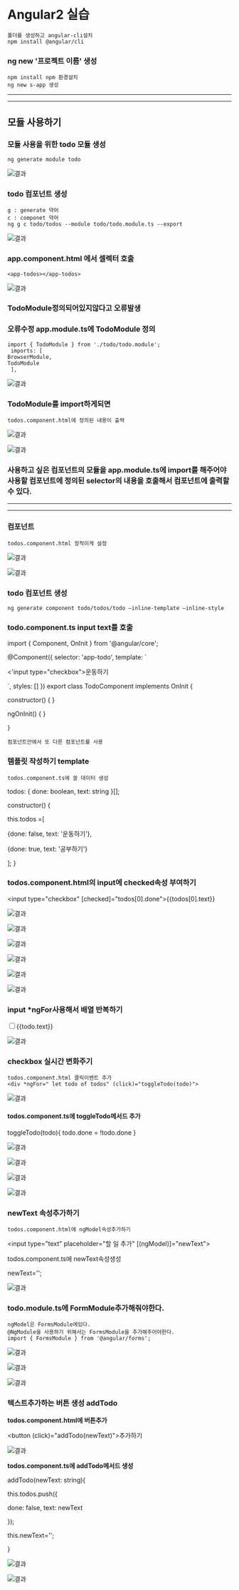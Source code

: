 # Angular2 실습
	폴더를 생성하고 angular-cli설치
	npm install @angular/cli 

### ng new '프로젝트 이름'  생성

	npm install npm 환경설치
	ng new s-app 생성
----
----
## 모듈 사용하기

### 모듈 사용을 위한 todo 모듈 생성
	ng generate module todo
![결과](https://raw.githubusercontent.com/yangcheollee/team-asan/455e0219533ef5cc029b72cc87bfcbbce00841a8/img/170724/Screenshot_3.png)


### todo 컴포넌트 생성

	g : generate 약어
	c : componet 약어
	ng g c todo/todos --module todo/todo.module.ts --export

![결과](https://raw.githubusercontent.com/yangcheollee/team-asan/455e0219533ef5cc029b72cc87bfcbbce00841a8/img/170724/Screenshot_2.png)
	
### app.component.html 에서 <app-todos> 셀렉터 호출
	
	<app-todos></app-todos>
![결과](https://raw.githubusercontent.com/yangcheollee/team-asan/455e0219533ef5cc029b72cc87bfcbbce00841a8/img/170724/Screenshot_5.png)

### TodoModule정의되어있지않다고 오류발생
### 오류수정 app.module.ts에 TodoModule 정의
	import { TodoModule } from './todo/todo.module';
 	 imports: [
    BrowserModule,
    TodoModule
 	 ],

![결과](https://raw.githubusercontent.com/yangcheollee/team-asan/455e0219533ef5cc029b72cc87bfcbbce00841a8/img/170724/Screenshot_6.png)

### TodoModule를 import하게되면
	todos.component.html에 정의된 내용이 출력
![결과](https://raw.githubusercontent.com/yangcheollee/team-asan/455e0219533ef5cc029b72cc87bfcbbce00841a8/img/170724/Screenshot_7.png)

![결과](https://raw.githubusercontent.com/yangcheollee/team-asan/455e0219533ef5cc029b72cc87bfcbbce00841a8/img/170724/Screenshot_8.png)

### 사용하고 싶은 컴포넌트의 모듈을 app.module.ts에 import를 해주어야 사용할 컴포넌트에 정의된 selector의 내용을 호출해서 컴포넌트에 출력할 수 있다.
----
----
### 컴포넌트
	todos.component.html 정적이게 설정

![결과](https://raw.githubusercontent.com/yangcheollee/team-asan/455e0219533ef5cc029b72cc87bfcbbce00841a8/img/170724/Screenshot_10.png)

![결과](https://raw.githubusercontent.com/yangcheollee/team-asan/455e0219533ef5cc029b72cc87bfcbbce00841a8/img/170724/Screenshot_9.png)


### todo 컴포넌트 생성
	ng generate component todo/todos/todo –inline-template –inline-style



### todo.component.ts input text를 호출
import { Component, OnInit } from '@angular/core';


@Component({
  selector: 'app-todo',
  template: `

   <'input type="checkbox">운동하기

  `,
  styles: []
})
export class TodoComponent implements OnInit {
  
  constructor() { }

  ngOnInit() {
  }

}

	컴포넌트안에서 또 다른 컴포넌트를 사용


### 템플릿 작성하기 template

	todos.component.ts에 쓸 데이터 생성

  todos: {
    done: boolean,
    text: string
  }[];

  constructor() { 

   this.todos =[

   {done: false, text: '운동하기'},

   {done: true, text: '공부하기'}

   ];
  }


### todos.component.html의 input에 checked속성 부여하기

 <input type="checkbox" [checked]="todos[0].done">{{todos[0].text}}

![결과](https://raw.githubusercontent.com/yangcheollee/team-asan/455e0219533ef5cc029b72cc87bfcbbce00841a8/img/170724/Screenshot_11.png)

![결과](https://raw.githubusercontent.com/yangcheollee/team-asan/455e0219533ef5cc029b72cc87bfcbbce00841a8/img/170724/Screenshot_12.png)


![결과](https://raw.githubusercontent.com/yangcheollee/team-asan/455e0219533ef5cc029b72cc87bfcbbce00841a8/img/170724/Screenshot_13.png)


![결과](https://raw.githubusercontent.com/yangcheollee/team-asan/455e0219533ef5cc029b72cc87bfcbbce00841a8/img/170724/Screenshot_14.png)

![결과](https://raw.githubusercontent.com/yangcheollee/team-asan/455e0219533ef5cc029b72cc87bfcbbce00841a8/img/170724/Screenshot_15.png)

![결과](https://raw.githubusercontent.com/yangcheollee/team-asan/455e0219533ef5cc029b72cc87bfcbbce00841a8/img/170724/Screenshot_16.png)
### input *ngFor사용해서 배열 반복하기

<div *ngFor="let todo of todos">
 <input type="checkbox" [checked]="todo.done">{{todo.text}}
</div>



![결과](https://raw.githubusercontent.com/yangcheollee/team-asan/455e0219533ef5cc029b72cc87bfcbbce00841a8/img/170724/Screenshot_17.png)



### checkbox 실시간 변화주기
	todos.component.html 클릭이벤트 추가
	<div *ngFor=" let todo of todos" (click)="toggleTodo(todo)">

![결과](https://raw.githubusercontent.com/yangcheollee/team-asan/455e0219533ef5cc029b72cc87bfcbbce00841a8/img/170724/Screenshot_18.png)


#### todos.component.ts에 toggleTodo메서드 추가
  toggleTodo(todo){
    todo.done = !todo.done
  }

![결과](https://raw.githubusercontent.com/yangcheollee/team-asan/455e0219533ef5cc029b72cc87bfcbbce00841a8/img/170724/Screenshot_19.png)


![결과](https://raw.githubusercontent.com/yangcheollee/team-asan/455e0219533ef5cc029b72cc87bfcbbce00841a8/img/170724/Screenshot_20.png)


![결과](https://raw.githubusercontent.com/yangcheollee/team-asan/455e0219533ef5cc029b72cc87bfcbbce00841a8/img/170724/Screenshot_21.png)


![결과](https://raw.githubusercontent.com/yangcheollee/team-asan/455e0219533ef5cc029b72cc87bfcbbce00841a8/img/170724/Screenshot_22.png)


### newText 속성추가하기
	todos.component.html에 ngModel속성추가하기
<input type="text" placeholder="할 일 추가" [(ngModel)]="newText">

todos.component.ts에 newText속성생성

  newText='';

![결과](https://raw.githubusercontent.com/yangcheollee/team-asan/455e0219533ef5cc029b72cc87bfcbbce00841a8/img/170724/Screenshot_26.png)
### todo.module.ts에 FormModule추가해줘야한다.
	ngModel은 FormsModule에있다.
	@NgModule을 사용하기 위해서는 FormsModule을 추가해주어야한다.
	import { FormsModule } from '@angular/forms';



![결과](https://raw.githubusercontent.com/yangcheollee/team-asan/455e0219533ef5cc029b72cc87bfcbbce00841a8/img/170724/Screenshot_23.png)

![결과](https://raw.githubusercontent.com/yangcheollee/team-asan/455e0219533ef5cc029b72cc87bfcbbce00841a8/img/170724/Screenshot_25.png)


![결과](https://raw.githubusercontent.com/yangcheollee/team-asan/455e0219533ef5cc029b72cc87bfcbbce00841a8/img/170724/Screenshot_27.png)


### 텍스트추가하는 버튼 생성 addTodo

**todos.component.html에 버튼추가**

<button (click)="addTodo(newText)">추가하기</button>


![결과](https://raw.githubusercontent.com/yangcheollee/team-asan/455e0219533ef5cc029b72cc87bfcbbce00841a8/img/170724/Screenshot_30.png)

 **todos.component.ts에 addTodo메서드 생성**

  addTodo(newText: string){

   this.todos.push({

   done: false,
   text: newText

   });

   this.newText='';

  }


![결과](https://raw.githubusercontent.com/yangcheollee/team-asan/455e0219533ef5cc029b72cc87bfcbbce00841a8/img/170724/Screenshot_28.png)

![결과](https://raw.githubusercontent.com/yangcheollee/team-asan/455e0219533ef5cc029b72cc87bfcbbce00841a8/img/170724/Screenshot_29.png)